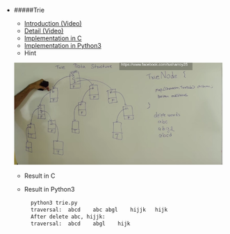 * #####Trie
	* [Introduction (Video)](https://www.coursera.org/learn/data-structures-optimizing-performance/lecture/08Xyf/core-introduction-to-tries)
	* [Detail (Video)](https://www.youtube.com/watch?v=AXjmTQ8LEoI)
	* [Implementation in C](https://github.com/zpoint/Algorithms/tree/master/Tree/Trie/trie.c)
	* [Implementation in Python3](https://github.com/zpoint/Algorithms/tree/master/Tree/Trie/trie.py)
	* Hint

	![image](https://github.com/zpoint/Algorithms/blob/master/screenshots/trie.png)

	* Result in C

	* Result in Python3

			python3 trie.py
			traversal:	abcd	abc	abgl	hijjk	hijk
			After delete abc, hijjk:
			traversal:	abcd	abgl	hijk


